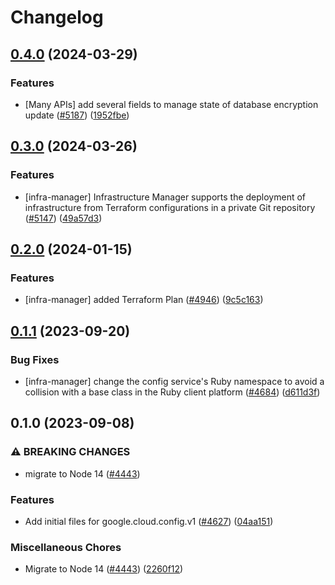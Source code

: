 # Changelog

## [0.4.0](https://github.com/googleapis/google-cloud-node/compare/config-v0.3.0...config-v0.4.0) (2024-03-29)


### Features

* [Many APIs] add several fields to manage state of database encryption update ([#5187](https://github.com/googleapis/google-cloud-node/issues/5187)) ([1952fbe](https://github.com/googleapis/google-cloud-node/commit/1952fbe432b96115278d42e5c1dbdbc7de39036b))

## [0.3.0](https://github.com/googleapis/google-cloud-node/compare/config-v0.2.0...config-v0.3.0) (2024-03-26)


### Features

* [infra-manager] Infrastructure Manager supports the deployment of infrastructure from Terraform configurations in a private Git repository ([#5147](https://github.com/googleapis/google-cloud-node/issues/5147)) ([49a57d3](https://github.com/googleapis/google-cloud-node/commit/49a57d3cacc1cc96755f3fb7943e309639024c7d))

## [0.2.0](https://github.com/googleapis/google-cloud-node/compare/config-v0.1.1...config-v0.2.0) (2024-01-15)


### Features

* [infra-manager] added Terraform Plan ([#4946](https://github.com/googleapis/google-cloud-node/issues/4946)) ([9c5c163](https://github.com/googleapis/google-cloud-node/commit/9c5c163714a11c4fe2484dbcbdd149ee0507f0d2))

## [0.1.1](https://github.com/googleapis/google-cloud-node/compare/config-v0.1.0...config-v0.1.1) (2023-09-20)


### Bug Fixes

* [infra-manager] change the config service's Ruby namespace to avoid a collision with a base class in the Ruby client platform ([#4684](https://github.com/googleapis/google-cloud-node/issues/4684)) ([d611d3f](https://github.com/googleapis/google-cloud-node/commit/d611d3ffada146439d3badebd2b4627b0ac45376))

## 0.1.0 (2023-09-08)


### ⚠ BREAKING CHANGES

* migrate to Node 14 ([#4443](https://github.com/googleapis/google-cloud-node/issues/4443))

### Features

* Add initial files for google.cloud.config.v1 ([#4627](https://github.com/googleapis/google-cloud-node/issues/4627)) ([04aa151](https://github.com/googleapis/google-cloud-node/commit/04aa151ecebb2ec3b9c0100d9417e6ca8266463d))


### Miscellaneous Chores

* Migrate to Node 14 ([#4443](https://github.com/googleapis/google-cloud-node/issues/4443)) ([2260f12](https://github.com/googleapis/google-cloud-node/commit/2260f12543d171bda95345e53475f5f0fdc45770))
